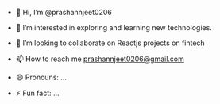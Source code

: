 - 👋 Hi, I’m @prashannjeet0206
- 👀 I’m interested in exploring and learning new technologies.

- 💞️ I’m looking to collaborate on Reactjs projects on fintech
- 📫 How to reach me prashannjeet0206@gmail.com
- 😄 Pronouns: ...
- ⚡ Fun fact: ...

<!---
prashannjeet0206/prashannjeet0206 is a ✨ special ✨ repository because its `README.md` (this file) appears on your GitHub profile.
You can click the Preview link to take a look at your changes.
--->
